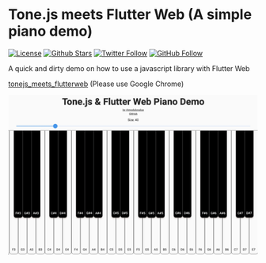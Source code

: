 # Tone.js meets Flutter Web (A simple piano demo)
[![License](https://img.shields.io/github/license/modulovalue/tonejs_meets_flutterweb?style=flat-square&logo=github)](https://github.com/modulovalue/tonejs_meets_flutterweb/blob/master/LICENSE) [![Github Stars](https://img.shields.io/github/stars/modulovalue/tonejs_meets_flutterweb?style=flat-square&logo=github)](https://github.com/modulovalue/tonejs_meets_flutterweb) [![Twitter Follow](https://img.shields.io/twitter/follow/modulovalue?style=social&logo=twitter)](https://twitter.com/modulovalue) [![GitHub Follow](https://img.shields.io/github/followers/modulovalue?style=social&logo=github)](https://github.com/modulovalue)

A quick and dirty demo on how to use a javascript library with Flutter Web

[tonejs_meets_flutterweb](https://modulovalue.com/tonejs_meets_flutterweb) (Please use Google Chrome)

![Screenshot](assets/screenshot1.jpg)
